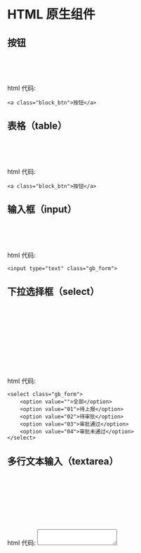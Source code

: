 # HTML 原生组件

## 按钮

<div class="ifr" data-src="/widget/html/block_btn.html" style="height:48px"></div>

html 代码:

    <a class="block_btn">按钮</a>

## 表格（table）
<div class="ifr" data-src="/widget/html/block_btn.html" style="height:48px"></div>

html 代码:

    <a class="block_btn">按钮</a>

## 输入框（input）
<div class="ifr" data-src="/widget/html/input.html" style="height:48px"></div>

html 代码:

    <input type="text" class="gb_form">

## 下拉选择框（select）
<div class="ifr" data-src="/widget/html/select.html" style="height:148px"></div>

html 代码:

    <select class="gb_form">
        <option value="">全部</option>
        <option value="01">待上报</option>
        <option value="02">待审批</option>
        <option value="03">审批通过</option>
        <option value="04">审批未通过</option>
    </select>

## 多行文本输入（textarea）
<div class="ifr" data-src="/widget/html/textarea.html" style="height:110px" ></div>

html 代码:
    <textarea class="gb_form"></textarea>